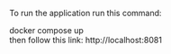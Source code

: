 To run the application run this command:<br>
<div>docker compose up</div>
then follow this link: http://localhost:8081
